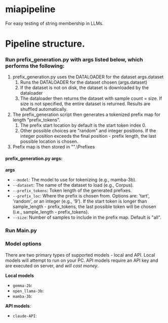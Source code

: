 # miapipeline
For easy testing of string membership in LLMs.

# Pipeline structure.

### Run prefix_generation.py with args listed below, which performs the following:


1. prefix_generation.py uses the DATALOADER for the dataset args.dataset
    1. Runs the DATALOADER for the dataset chosen (args.dataset) 
    2. If the dataset is not on disk, the dataset is downloaded by the dataloader
    3. The dataloader then returns the dataset with sample count = size. If size is not specified, the entire dataset is returned. Results are shuffled automatically.
2. The prefix_generation script then generates a tokenized prefix map for length "prefix_tokens". 
    1. The prefix start location by default is the start token index 0. 
    2. Other possible choices are "random" and integer positions. If the integer position exceeds the final position - prefix length, the last possible location is chosen.
3. Prefix map is then stored in "".\Prefixes 

#### prefix_generation.py args:
**args**
* `--model`: The model to use for tokenizing (e.g., mamba-3b).
* `--dataset`: The name of the dataset to load (e.g., Corpus).
* `--prefix_tokens`: Token length of the generated prefixes.
* `--prefix_loc`: Where the prefix is chosen from. Options are: 'tart', 'random', or an integer (e.g., '9'). If the start token is longer than sample_length - prefix_tokens, the last possible token will be chosen (i.e., sample_length - prefix_tokens).
* `--size`: Number of samples to include in the prefix map. Default is "all".


### Run Main.py 


### Model options
There are two primary types of supported models - local and API. Local models will attempt to run on your PC. API models require an API key and are executed on server, and *will cost money*.

**Local models**
* `gemma-2b`: 
* `open_llama-3b`: 
* `mamba-3b`: 

**API models**:
* `claude-API`:  
